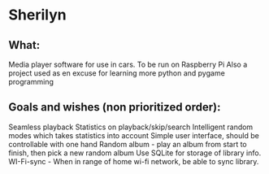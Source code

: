 Sherilyn
========

What:
-------
Media player software for use in cars. To be run on Raspberry Pi
Also a project used as en excuse for learning more python and pygame programming

Goals and wishes (non prioritized order):
----------------------------------------------
Seamless playback
Statistics on playback/skip/search
Intelligent random modes which takes statistics into account
Simple user interface, should be controllable with one hand
Random album - play an album from start to finish, then pick a new random album
Use SQLite for storage of library info.
WI-Fi-sync - When in range of home wi-fi network, be able to sync library.


